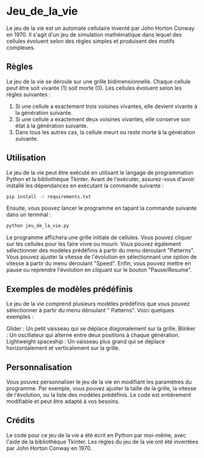 # Jeu_de_la_vie

Le jeu de la vie est un automate cellulaire inventé par John Horton Conway en 1970. Il s'agit d'un jeu de simulation
mathématique dans lequel des cellules évoluent selon des règles simples et produisent des motifs complexes.

## Règles

Le jeu de la vie se déroule sur une grille bidimensionnelle. Chaque cellule peut être soit vivante (1) soit morte (0).
Les cellules évoluent selon les règles suivantes :

1. Si une cellule a exactement trois voisines vivantes, elle devient vivante à la génération suivante.
2. Si une cellule a exactement deux voisines vivantes, elle conserve son état à la génération suivante.
3. Dans tous les autres cas, la cellule meurt ou reste morte à la génération suivante.

## Utilisation

Le jeu de la vie peut être exécuté en utilisant le langage de programmation Python et la bibliothèque Tkinter. Avant de
l'exécuter, assurez-vous d'avoir installé les dépendances en exécutant la commande suivante :

```bash
pip install -r requirements.txt
```

Ensuite, vous pouvez lancer le programme en tapant la commande suivante dans un terminal :

```bash
python jeu_de_la_vie.py
```

Le programme affichera une grille initiale de cellules. Vous pouvez cliquer sur les cellules pour les faire vivre ou
mourir. Vous pouvez également sélectionner des modèles prédéfinis à partir du menu déroulant "Patterns". Vous pouvez
ajuster la vitesse de l'évolution en sélectionnant une option de vitesse à partir du menu déroulant "Speed". Enfin, vous
pouvez mettre en pause ou reprendre l'évolution en cliquant sur le bouton "Pause/Resume".

## Exemples de modèles prédéfinis

Le jeu de la vie comprend plusieurs modèles prédéfinis que vous pouvez sélectionner à partir du menu déroulant "
Patterns". Voici quelques exemples :

Glider : Un petit vaisseau qui se déplace diagonalement sur la grille.
Blinker : Un oscillateur qui alterne entre deux positions à chaque génération.
Lightweight spaceship : Un vaisseau plus grand qui se déplace horizontalement et verticalement sur la grille.

## Personnalisation

Vous pouvez personnaliser le jeu de la vie en modifiant les paramètres du programme. Par exemple, vous pouvez ajuster la
taille de la grille, la vitesse de l'évolution, ou la liste des modèles prédéfinis. Le code est entièrement modifiable
et peut être adapté à vos besoins.

## Crédits

Le code pour ce jeu de la vie a été écrit en Python par moi-même, avec l'aide de la bibliothèque Tkinter. Les règles du
jeu de la vie ont été inventées par John Horton Conway en 1970.